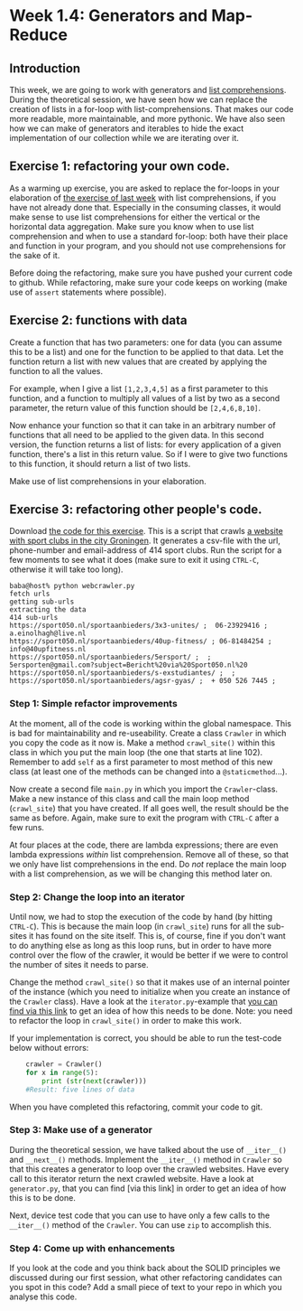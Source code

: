 # Week 1.4: Generators and Map-Reduce

## Introduction

This week, we are going to work with generators and [list comprehensions](https://docs.python.org/3/tutorial/datastructures.html#list-comprehensions). During the theoretical session, we have seen how we can replace the creation of lists in a for-loop with list-comprehensions. That makes our code more readable, more maintainable, and more pythonic. We have also seen how we can make of generators and iterables to hide the exact implementation of our collection while we are iterating over it.

## Exercise 1: refactoring your own code.

As a warming up exercise, you are asked to replace the for-loops in your elaboration of [the exercise of last week](week1.3.md) with list comprehensions, if you have not already done that. Especially in the consuming classes, it would make sense to use list comprehensions for either the vertical or the horizontal data aggregation. Make sure you know when to use list comprehension and when to use a standard for-loop: both have their place and function in your program, and you should not use comprehensions for the sake of it.

 Before doing the refactoring, make sure you have pushed your current code to github. While refactoring, make sure your code keeps on working (make use of `assert` statements where possible).

## Exercise 2: functions with data

Create a function that has two parameters: one for data (you can assume this to be a list) and one for the function to be applied to that data. Let the function return a list with new values that are created by applying the function to all the values. 

For example, when I give a list `[1,2,3,4,5]` as a first parameter to this function, and a function to multiply all values of a list by two as a second parameter, the return value of this function should be `[2,4,6,8,10]`. 

Now enhance your function so that it can take in an arbitrary number of functions that all need to be applied to the given data. In this second version, the function returns a list of lists: for every application of a given function, there's a list in this return value. So if I were to give two functions to this function, it should return a list of two lists.

Make use of list comprehensions in your elaboration.


## Exercise 3: refactoring other people's code.

Download [the code for this exercise](files/webcrawler.py). This is a script that crawls [a website with sport clubs in the city Groningen](https://sport050.nl/sportaanbieders/alle-aanbieders/). It generates a csv-file with the url, phone-number and email-address of 414 sport clubs. Run the script for a few moments to see what it does (make sure to exit it using `CTRL-C`, otherwise it will take too long).

```shell
baba@host% python webcrawler.py 
fetch urls
getting sub-urls
extracting the data
414 sub-urls
https://sport050.nl/sportaanbieders/3x3-unites/ ;  06-23929416 ; a.einolhagh@live.nl
https://sport050.nl/sportaanbieders/40up-fitness/ ; 06-81484254 ; info@40upfitness.nl
https://sport050.nl/sportaanbieders/5ersport/ ;  ; 5ersporten@gmail.com?subject=Bericht%20via%20Sport050.nl%20
https://sport050.nl/sportaanbieders/s-exstudiantes/ ;  ; 
https://sport050.nl/sportaanbieders/agsr-gyas/ ;  + 050 526 7445 ;
```

### Step 1: Simple refactor improvements

At the moment, all of the code is working within the global namespace. This is bad for maintainability and re-useability. Create a class `Crawler` in which you copy the code as it now is. Make a method `crawl_site()` within this class in which you put the main loop (the one that starts at line 102). Remember to add `self` as a first parameter to most method of this new class (at least one of the methods can be changed into a `@staticmethod`...).

Now create a second file `main.py` in which you import the `Crawler`-class. Make a new instance of this class and call the main loop method (`crawl_site`) that you have created. If all goes well, the result should be the same as before. Again, make sure to exit the program with `CTRL-C` after a few runs.

At four places at the code, there are lambda expressions; there are even lambda expressions *within* list comprehension. Remove all of these, so that we only have list comprehensions in the end. Do *not* replace the main loop with a list comprehension, as we will be changing this method later on.

### Step 2: Change the loop into an iterator

Until now, we had to stop the execution of the code by hand (by hitting `CTRL-C`). This is because the main loop (in `crawl_site`) runs for all the sub-sites it has found on the site itself. This is, of course, fine if you don't want to do anything else as long as this loop runs, but in order to have more control over the flow of the crawler, it would be better if we were to control the number of sites it needs to parse.

Change the method `crawl_site()` so that it makes use of an internal pointer of the instance (which you need to initialize when you create an instance of the `Crawler` class). Have a look at the `iterator.py`-example that [you can find via this link](files/iterator.py) to get an idea of how this needs to be done. Note: you need to refactor the loop in `crawl_site()` in order to make this work.

If your implementation is correct, you should be able to run the test-code below without errors:

```python
    crawler = Crawler()
    for x in range(5):
        print (str(next(crawler)))
    #Result: five lines of data
```

When you have completed this refactoring, commit your code to git.

### Step 3: Make use of a generator

During the theoretical session, we have talked about the use of `__iter__()` and `__next__()` methods. Implement the `__iter__()` method in `Crawler` so that this creates a generator to loop over the crawled websites. Have every call to this iterator return the next crawled website. Have a look at `generator.py`, that you can find [via this link] in order to get an idea of how this is to be done.

Next, device test code that you can use to have only a few calls to the `__iter__()` method of the `Crawler`. You can use `zip` to accomplish this.


### Step 4: Come up with enhancements

If you look at the code and you think back about the SOLID principles we discussed during our first session, what other refactoring candidates can you spot in this code? Add a small piece of text to your repo in which you analyse this code.
